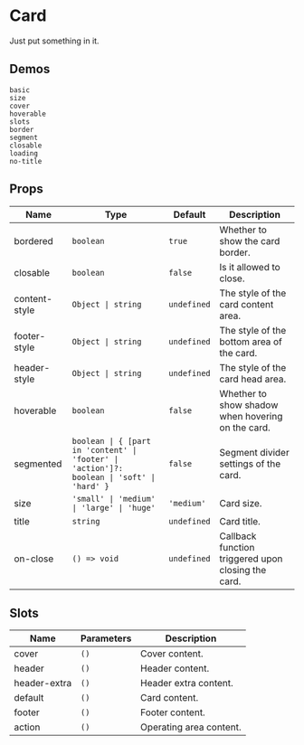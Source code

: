 # Card

Just put something in it.

## Demos

```demo
basic
size
cover
hoverable
slots
border
segment
closable
loading
no-title
```

## Props

| Name | Type | Default | Description |
| --- | --- | --- | --- |
| bordered | `boolean` | `true` | Whether to show the card border. |
| closable | `boolean` | `false` | Is it allowed to close. |
| content-style | `Object \| string` | `undefined` | The style of the card content area. |
| footer-style | `Object \| string` | `undefined` | The style of the bottom area of the card. |
| header-style | `Object \| string` | `undefined` | The style of the card head area. |
| hoverable | `boolean` | `false` | Whether to show shadow when hovering on the card. |
| segmented | `boolean \| { [part in 'content' \| 'footer' \| 'action']?: boolean \| 'soft' \| 'hard' }` | `false` | Segment divider settings of the card. |
| size | `'small' \| 'medium' \| 'large' \| 'huge'` | `'medium'` | Card size. |
| title | `string` | `undefined` | Card title. |
| on-close | `() => void` | `undefined` | Callback function triggered upon closing the card. |

## Slots

| Name         | Parameters | Description             |
| ------------ | ---------- | ----------------------- |
| cover        | `()`       | Cover content.          |
| header       | `()`       | Header content.         |
| header-extra | `()`       | Header extra content.   |
| default      | `()`       | Card content.           |
| footer       | `()`       | Footer content.         |
| action       | `()`       | Operating area content. |
